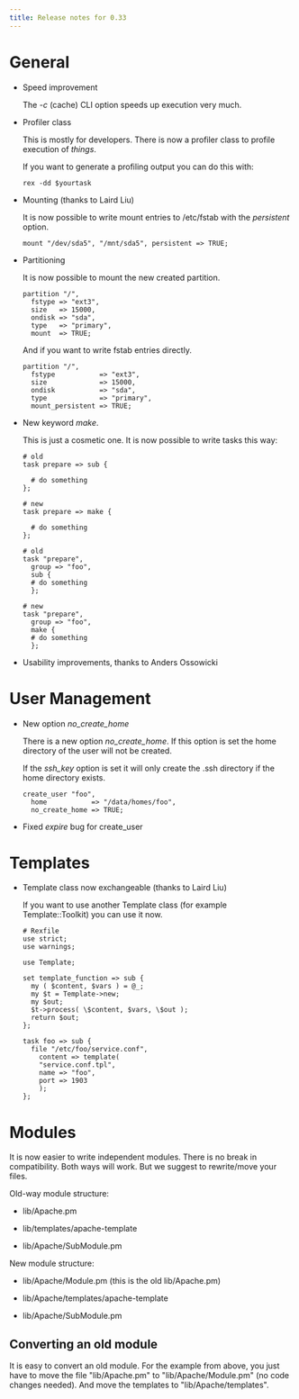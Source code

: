 ```yaml
---
title: Release notes for 0.33
---
```


# General

-   Speed improvement

    The *-c* (cache) CLI option speeds up execution very much.

-   Profiler class

    This is mostly for developers. There is now a profiler class to profile execution of *things*.

    If you want to generate a profiling output you can do this with:

        rex -dd $yourtask

-   Mounting (thanks to Laird Liu)

    It is now possible to write mount entries to /etc/fstab with the *persistent* option.

        mount "/dev/sda5", "/mnt/sda5", persistent => TRUE;

-   Partitioning

    It is now possible to mount the new created partition.

        partition "/",
          fstype => "ext3",
          size   => 15000,
          ondisk => "sda",
          type   => "primary",
          mount  => TRUE;

    And if you want to write fstab entries directly.

        partition "/",
          fstype           => "ext3",
          size             => 15000,
          ondisk           => "sda",
          type             => "primary",
          mount_persistent => TRUE;

-   New keyword *make*.

    This is just a cosmetic one. It is now possible to write tasks this way:

        # old
        task prepare => sub {

          # do something
        };

        # new
        task prepare => make {

          # do something
        };

        # old
        task "prepare",
          group => "foo",
          sub {
          # do something
          };

        # new
        task "prepare",
          group => "foo",
          make {
          # do something
          };

-   Usability improvements, thanks to Anders Ossowicki

# User Management

-   New option *no\_create\_home*

    There is a new option *no\_create\_home*. If this option is set the home directory of the user will not be created.

    If the *ssh\_key* option is set it will only create the .ssh directory if the home directory exists.

        create_user "foo",
          home           => "/data/homes/foo",
          no_create_home => TRUE;

-   Fixed *expire* bug for create\_user

# Templates

-   Template class now exchangeable (thanks to Laird Liu)

    If you want to use another Template class (for example Template::Toolkit) you can use it now.

        # Rexfile
        use strict;
        use warnings;

        use Template;

        set template_function => sub {
          my ( $content, $vars ) = @_;
          my $t = Template->new;
          my $out;
          $t->process( \$content, $vars, \$out );
          return $out;
        };

        task foo => sub {
          file "/etc/foo/service.conf",
            content => template(
            "service.conf.tpl",
            name => "foo",
            port => 1903
            );
        };

# Modules

It is now easier to write independent modules. There is no break in compatibility. Both ways will work. But we suggest to rewrite/move your files.

Old-way module structure:

-   lib/Apache.pm

-   lib/templates/apache-template

-   lib/Apache/SubModule.pm

New module structure:

-   lib/Apache/Module.pm (this is the old lib/Apache.pm)

-   lib/Apache/templates/apache-template

-   lib/Apache/SubModule.pm

## Converting an old module

It is easy to convert an old module. For the example from above, you just have to move the file "lib/Apache.pm" to "lib/Apache/Module.pm" (no code changes needed). And move the templates to "lib/Apache/templates".
